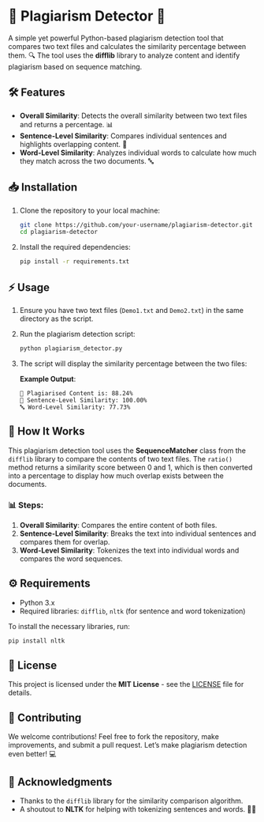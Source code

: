 # 🚨 Plagiarism Detector 🚨

A simple yet powerful Python-based plagiarism detection tool that compares two text files and calculates the similarity percentage between them. 🔍 The tool uses the **difflib** library to analyze content and identify plagiarism based on sequence matching.

## 🛠 Features

- **Overall Similarity**: Detects the overall similarity between two text files and returns a percentage. 📊
- **Sentence-Level Similarity**: Compares individual sentences and highlights overlapping content. 📝
- **Word-Level Similarity**: Analyzes individual words to calculate how much they match across the two documents. 🔤

## 📥 Installation

1. Clone the repository to your local machine:
   ```bash
   git clone https://github.com/your-username/plagiarism-detector.git
   cd plagiarism-detector
   ```

2. Install the required dependencies:
   ```bash
   pip install -r requirements.txt
   ```

## ⚡ Usage

1. Ensure you have two text files (`Demo1.txt` and `Demo2.txt`) in the same directory as the script.

2. Run the plagiarism detection script:
   ```bash
   python plagiarism_detector.py
   ```

3. The script will display the similarity percentage between the two files:
   
   **Example Output**:
   ```
   🚨 Plagiarised Content is: 88.24%
   📝 Sentence-Level Similarity: 100.00%
   🔤 Word-Level Similarity: 77.73%
   ```

## 🧠 How It Works

This plagiarism detection tool uses the **SequenceMatcher** class from the `difflib` library to compare the contents of two text files. The `ratio()` method returns a similarity score between 0 and 1, which is then converted into a percentage to display how much overlap exists between the documents.

### 📊 Steps:
1. **Overall Similarity**: Compares the entire content of both files. 
2. **Sentence-Level Similarity**: Breaks the text into individual sentences and compares them for overlap.
3. **Word-Level Similarity**: Tokenizes the text into individual words and compares the word sequences.

## ⚙️ Requirements

- Python 3.x
- Required libraries: `difflib`, `nltk` (for sentence and word tokenization)
  
To install the necessary libraries, run:
```bash
pip install nltk
```

## 📜 License

This project is licensed under the **MIT License** - see the [LICENSE](LICENSE) file for details.

## 🤝 Contributing

We welcome contributions! Feel free to fork the repository, make improvements, and submit a pull request. Let’s make plagiarism detection even better! 💻

## 🙏 Acknowledgments

- Thanks to the `difflib` library for the similarity comparison algorithm. 
- A shoutout to **NLTK** for helping with tokenizing sentences and words. 🧑‍💻

